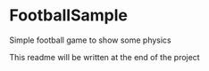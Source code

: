 FootballSample
==============

Simple football game to show some physics

This readme will be written at the end of the project
